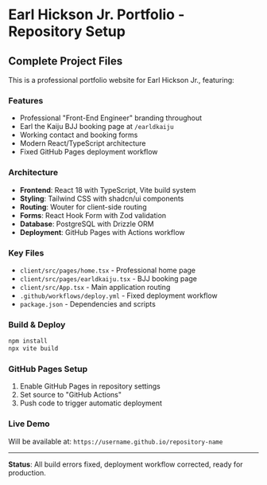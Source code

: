 # Earl Hickson Jr. Portfolio - Repository Setup

## Complete Project Files

This is a professional portfolio website for Earl Hickson Jr., featuring:

### Features
- Professional "Front-End Engineer" branding throughout
- Earl the Kaiju BJJ booking page at `/earldkaiju`
- Working contact and booking forms
- Modern React/TypeScript architecture
- Fixed GitHub Pages deployment workflow

### Architecture
- **Frontend**: React 18 with TypeScript, Vite build system
- **Styling**: Tailwind CSS with shadcn/ui components
- **Routing**: Wouter for client-side routing
- **Forms**: React Hook Form with Zod validation
- **Database**: PostgreSQL with Drizzle ORM
- **Deployment**: GitHub Pages with Actions workflow

### Key Files
- `client/src/pages/home.tsx` - Professional home page
- `client/src/pages/earldkaiju.tsx` - BJJ booking page
- `client/src/App.tsx` - Main application routing
- `.github/workflows/deploy.yml` - Fixed deployment workflow
- `package.json` - Dependencies and scripts

### Build & Deploy
```bash
npm install
npx vite build
```

### GitHub Pages Setup
1. Enable GitHub Pages in repository settings
2. Set source to "GitHub Actions"
3. Push code to trigger automatic deployment

### Live Demo
Will be available at: `https://username.github.io/repository-name`

---

**Status**: All build errors fixed, deployment workflow corrected, ready for production.